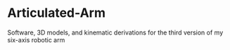 # Articulated-Arm

Software, 3D models, and kinematic derivations for the third version of my six-axis robotic arm
